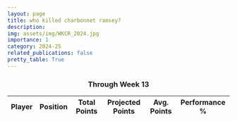 ```yaml
---
layout: page
title: who killed charbonnet ramsey?
description:
img: assets/img/WKCR_2024.jpg
importance: 1
category: 2024-25
related_publications: false
pretty_table: True
---
```


### <center> Through Week 13 </center>


<table 
 data-click-to-select="true"
 data-height="1050"
 data-search="false"
 data-toggle="table"
 data-url="{{ "/assets/json/team_rosters/WKCR_2024.json"}}">
 <thead>
   <tr>
     <th data-field="player_name" data-halign="left" data-align="left" data-sortable="true">Player</th>
     <th data-field="pos" data-halign="center" data-align="center" data-sortable="true">Position</th>
     <th data-field="total_points" data-halign="center" data-align="center" data-sortable="true">Total Points</th>
     <th data-field="proj_points" data-halign="center" data-align="center" data-sortable="true">Projected Points</th>
     <th data-field="avg_points" data-halign="center" data-align="center" data-sortable="true">Avg. Points</th>
     <th data-field="pct_perform" data-halign="center" data-align="center" data-sortable="true">Performance %</th>
   </tr>
 </thead>
</table>

